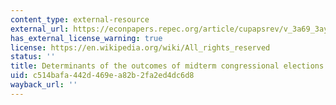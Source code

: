 ```yaml
---
content_type: external-resource
external_url: https://econpapers.repec.org/article/cupapsrev/v_3a69_3ay_3a1975_3ai_3a03_3ap_3a812-826_5f24.htm
has_external_license_warning: true
license: https://en.wikipedia.org/wiki/All_rights_reserved
status: ''
title: Determinants of the outcomes of midterm congressional elections
uid: c514bafa-442d-469e-a82b-2fa2ed4dc6d8
wayback_url: ''
---
```

